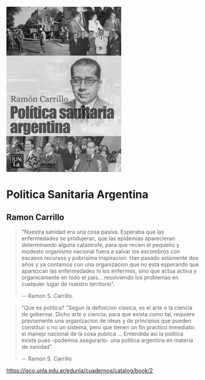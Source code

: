 ![](politica-sanitaria-argentina.jpg)

# Politica Sanitaria Argentina
## Ramon Carrillo

> "Nuestra sanidad era una cosa pasiva. Esperaba que las enfermedades se produjeran,
> que las epidemias aparecieran determinando alguna catastrofe, para que recien el
> pequeño y modesto organismo nacional fuera a salvar los escombros con escasos recursos
> y pobrisima inspiracion. Han pasado solamente dos años y ya contamos con una organizacion
> que no esta esperando que aparezcan las enfermedades ni los enfermos, sino que actua
> activa y organicamente en todo el pais... resolviendo los problemas en cualquier lugar
> de nuestro territorio".
>
> -- Ramon S. Carrillo.

> "Que es politica?
> "Segun la definicion clasica, es el arte o la ciencia de gobernar. Dicho arte o ciencia,
> para que exista como tal, requiere previamente una organizacion de ideas y de principios
> que pueden constituir o no un sistema, pero que tienen un fin practico inmediato: el manejo
> nacional de la cosa publica ... Entendida asi la politica existe pues -podemos asegurarlo-
> una politica argentina en materia de sanidad".
>
> -- Ramon S. Carrillo

https://isco.unla.edu.ar/edunla/cuadernos/catalog/book/2
